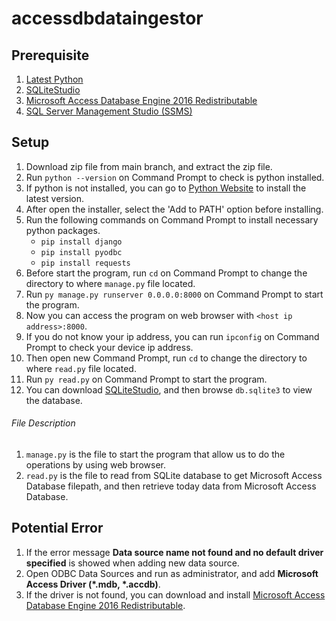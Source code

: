 # accessdbdataingestor

## Prerequisite

1. [Latest Python](https://www.python.org/downloads/)
2. [SQLiteStudio](https://sqlitestudio.pl/)
3. [Microsoft Access Database Engine 2016 Redistributable](https://www.microsoft.com/en-us/download/details.aspx?id=54920)
4. [SQL Server Management Studio (SSMS)](https://learn.microsoft.com/en-us/sql/ssms/download-sql-server-management-studio-ssms?view=sql-server-ver16)

## Setup

1. Download zip file from main branch, and extract the zip file.
2. Run `python --version` on Command Prompt to check is python installed.
3. If python is not installed, you can go to [Python Website](https://www.python.org/downloads/) to install the latest version.
4. After open the installer, select the 'Add to PATH' option before installing.
5. Run the following commands on Command Prompt to install necessary python packages.
   - `pip install django`
   - `pip install pyodbc`
   - `pip install requests`
6. Before start the program, run `cd` on Command Prompt to change the directory to where `manage.py` file located.
7. Run `py manage.py runserver 0.0.0.0:8000` on Command Prompt to start the program.
8. Now you can access the program on web browser with `<host ip address>:8000`.
9. If you do not know your ip address, you can run `ipconfig` on Command Prompt to check your device ip address.
10. Then open new Command Prompt, run `cd` to change the directory to where `read.py` file located.
11. Run `py read.py` on Command Prompt to start the program.
12. You can download [SQLiteStudio](https://sqlitestudio.pl/), and then browse `db.sqlite3` to view the database.


###### File Description

1. `manage.py` is the file to start the program that allow us to do the operations by using web browser.
2. `read.py` is the file to read from SQLite database to get Microsoft Access Database filepath, and then retrieve today data from Microsoft Access Database.

## Potential Error

1. If the error message **Data source name not found and no default driver specified** is showed when adding new data source.
2. Open ODBC Data Sources and run as administrator, and add **Microsoft Access Driver (*.mdb, *.accdb)**.
3. If the driver is not found, you can download and install [Microsoft Access Database Engine 2016 Redistributable](https://www.microsoft.com/en-us/download/details.aspx?id=54920).
